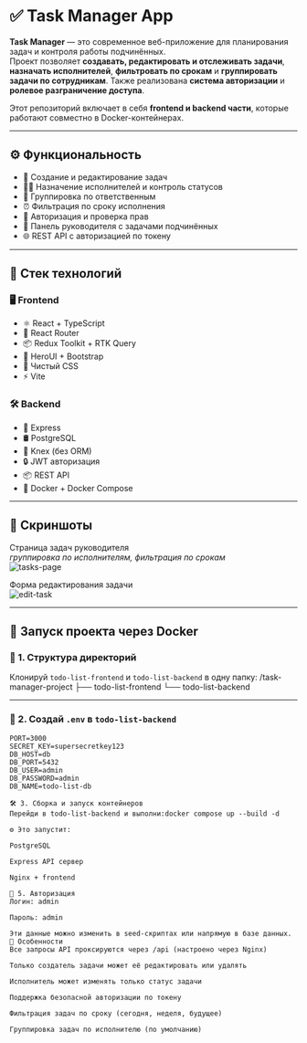 # ✅ Task Manager App

**Task Manager** — это современное веб-приложение для планирования задач и контроля работы подчинённых.  
Проект позволяет **создавать, редактировать и отслеживать задачи**, **назначать исполнителей**, **фильтровать по срокам** и **группировать задачи по сотрудникам**. Также реализована **система авторизации** и **ролевое разграничение доступа**.

Этот репозиторий включает в себя **frontend и backend части**, которые работают совместно в Docker-контейнерах.

---

## ⚙️ Функциональность

- 🧾 Создание и редактирование задач
- 🧑‍💼 Назначение исполнителей и контроль статусов
- 📅 Группировка по ответственным
- ⏰ Фильтрация по сроку исполнения
- 🔐 Авторизация и проверка прав
- 🧭 Панель руководителя с задачами подчинённых
- 🌐 REST API с авторизацией по токену

---

## 🧰 Стек технологий

### 🖥 Frontend
- ⚛️ React + TypeScript
- 🧭 React Router
- 📦 Redux Toolkit + RTK Query
- 🎨 HeroUI + Bootstrap
- 🧼 Чистый CSS
- ⚡ Vite

### 🛠 Backend
- 🚀 Express
- 🛢 PostgreSQL
- 🔗 Knex (без ORM)
- 🔒 JWT авторизация
- 📦 REST API
- 🐳 Docker + Docker Compose

---

## 📸 Скриншоты

Страница задач руководителя  
_группировка по исполнителям, фильтрация по срокам_  
![tasks-page](https://github.com/user-attachments/assets/task-manager-tasks)

Форма редактирования задачи  
![edit-task](https://github.com/user-attachments/assets/task-manager-edit)

---

## 🚀 Запуск проекта через Docker

### 📁 1. Структура директорий

Клонируй `todo-list-frontend` и `todo-list-backend` в одну папку:
/task-manager-project ├── todo-list-frontend └── todo-list-backend

---

### 📄 2. Создай `.env` в `todo-list-backend`

```env
PORT=3000
SECRET_KEY=supersecretkey123
DB_HOST=db
DB_PORT=5432
DB_USER=admin
DB_PASSWORD=admin
DB_NAME=todo-list-db

🛠️ 3. Сборка и запуск контейнеров
Перейди в todo-list-backend и выполни:docker compose up --build -d

⚙️ Это запустит:

PostgreSQL

Express API сервер

Nginx + frontend

👤 5. Авторизация
Логин: admin

Пароль: admin

Эти данные можно изменить в seed-скриптах или напрямую в базе данных.
📌 Особенности
Все запросы API проксируются через /api (настроено через Nginx)

Только создатель задачи может её редактировать или удалять

Исполнитель может изменять только статус задачи

Поддержка безопасной авторизации по токену

Фильтрация задач по сроку (сегодня, неделя, будущее)

Группировка задач по исполнителю (по умолчанию)

